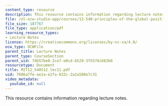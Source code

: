 ```yaml
---
content_type: resource
description: This resource contains information regarding lecture notes.
file: /ol-ocw-studio-app/courses/12-540-principles-of-the-global-positioning-system-spring-2012/7606a7feae1ae2fa832c2a2a580e7c31_MIT12_540S12_lec11.pdf
file_size: 187767
file_type: application/pdf
learning_resource_types:
- Lecture Notes
license: https://creativecommons.org/licenses/by-nc-sa/4.0/
ocw_type: OCWFile
parent_title: Lecture Notes
parent_type: CourseSection
parent_uid: 7db57be8-2ce7-e0cd-b529-3f5578c683b0
resourcetype: Document
title: MIT12_540S12_lec11.pdf
uid: 7606a7fe-ae1a-e2fa-832c-2a2a580e7c31
video_metadata:
  youtube_id: null
---
```

This resource contains information regarding lecture notes.